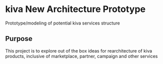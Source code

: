 # kiva New Architecture Prototype

Prototype/modeling of potential kiva services structure

## Purpose

This project is to explore out of the box ideas for rearchitecture of kiva products,
inclusive of marketplace, partner, campaign and other services
